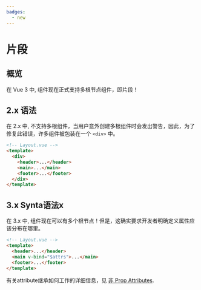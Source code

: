 ```yaml
---
badges:
  - new
---
```


# 片段 <MigrationBadges :badges="$frontmatter.badges" />

## 概览

在 Vue 3 中, 组件现在正式支持多根节点组件，即片段！

## 2.x 语法

在 2.x 中, 不支持多根组件，当用户意外创建多根组件时会发出警告，因此，为了修复此错误，许多组件被包装在一个 `<div>` 中。


```html
<!-- Layout.vue -->
<template>
  <div>
    <header>...</header>
    <main>...</main>
    <footer>...</footer>
  </div>
</template>
```

## 3.x Synta语法x

在 3.x 中, 组件现在可以有多个根节点！但是，这确实要求开发者明确定义属性应该分布在哪里。

```html
<!-- Layout.vue -->
<template>
  <header>...</header>
  <main v-bind="$attrs">...</main>
  <footer>...</footer>
</template>
```

有关attribute继承如何工作的详细信息，见 [非 Prop Attributes](/guide/component-attrs.html).

